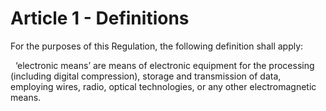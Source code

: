 # Article 1 - Definitions


For the purposes of this Regulation, the following definition shall apply:

  ‘electronic means’ are means of electronic equipment for the processing (including digital compression), storage and transmission of data, employing wires, radio, optical technologies, or any other electromagnetic means.
